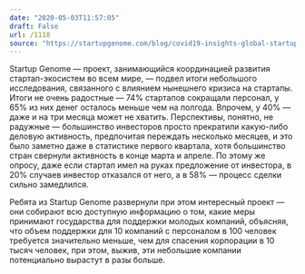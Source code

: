 ```yaml
---
date: "2020-05-03T11:57:05"
draft: False
url: /1118
source: "https://startupgenome.com/blog/covid19-insights-global-startup-survey"
---
```


Startup Genome — проект, занимающийся координацией развития стартап-экосистем во всем мире, — подвел итоги небольшого исследования, связанного с влиянием нынешнего кризиса на стартапы. Итоги не очень радостные — 74% стартапов сокращали персонал, у 65% из них денег осталось меньше чем на полгода. Впрочем, у 40% — даже и на три месяца может не хватить. Перспективы, понятно, не радужные — большинство инвесторов просто прекратили какую-либо деловую активность, предпочитая переждать несколько месяцев, и это было заметно даже в статистике первого квартала, хотя большинство стран свернули активность в конце марта и апреле. По этому же опросу, даже если стартап имел на руках предложение от инвестора, в 20% случаев инвестор отказался от него, а в 58% — процесс сделки сильно замедлился.

Ребята из Startup Genome развернули при этом интересный проект — они собирают всю доступную информацию о том, какие меры принимают государства для поддержки молодых компаний, объясняя, что объем поддержки для 10 компаний с персоналом в 100 человек требуется значительно меньше, чем для спасения корпорации в 10 тысяч человек, при этом, выжив, эти небольшие компании потенциально вырастут в разы больше.
